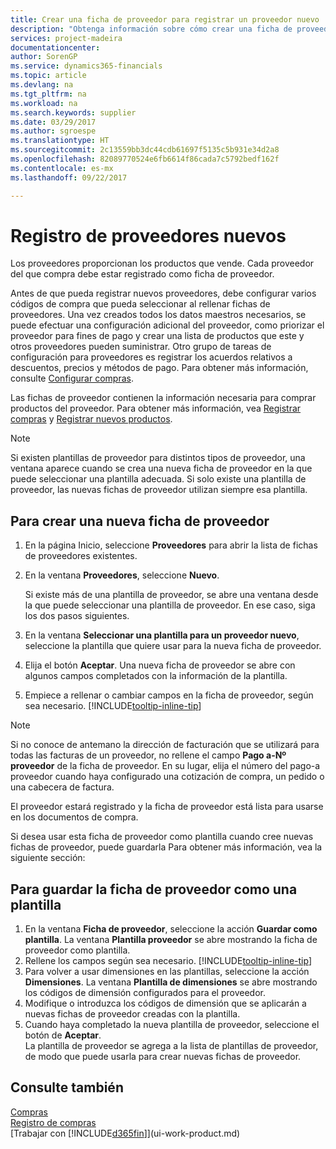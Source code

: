 ```yaml
---
title: Crear una ficha de proveedor para registrar un proveedor nuevo | Documentos de Microsoft
description: "Obtenga información sobre cómo crear una ficha de proveedor para registrar un nuevo proveedor."
services: project-madeira
documentationcenter: 
author: SorenGP
ms.service: dynamics365-financials
ms.topic: article
ms.devlang: na
ms.tgt_pltfrm: na
ms.workload: na
ms.search.keywords: supplier
ms.date: 03/29/2017
ms.author: sgroespe
ms.translationtype: HT
ms.sourcegitcommit: 2c13559bb3dc44cdb61697f5135c5b931e34d2a8
ms.openlocfilehash: 82089770524e6fb6614f86cada7c5792bedf162f
ms.contentlocale: es-mx
ms.lasthandoff: 09/22/2017

---
```

# <a name="how-to-register-new-vendors"></a>Registro de proveedores nuevos
Los proveedores proporcionan los productos que vende. Cada proveedor del que compra debe estar registrado como ficha de proveedor.

Antes de que pueda registrar nuevos proveedores, debe configurar varios códigos de compra que pueda seleccionar al rellenar fichas de proveedores. Una vez creados todos los datos maestros necesarios, se puede efectuar una configuración adicional del proveedor, como priorizar el proveedor para fines de pago y crear una lista de productos que este y otros proveedores pueden suministrar. Otro grupo de tareas de configuración para proveedores es registrar los acuerdos relativos a descuentos, precios y métodos de pago. Para obtener más información, consulte [Configurar compras](purchasing-setup-purchasing.md).

Las fichas de proveedor contienen la información necesaria para comprar productos del proveedor. Para obtener más información, vea [Registrar compras](purchasing-how-record-purchases.md) y [Registrar nuevos productos](inventory-how-register-new-items.md).

> [!NOTE]  
>   Si existen plantillas de proveedor para distintos tipos de proveedor, una ventana aparece cuando se crea una nueva ficha de proveedor en la que puede seleccionar una plantilla adecuada. Si solo existe una plantilla de proveedor, las nuevas fichas de proveedor utilizan siempre esa plantilla.

## <a name="to-create-a-new-vendor-card"></a>Para crear una nueva ficha de proveedor
1. En la página Inicio, seleccione **Proveedores** para abrir la lista de fichas de proveedores existentes.  
2. En la ventana **Proveedores**, seleccione **Nuevo**.

    Si existe más de una plantilla de proveedor, se abre una ventana desde la que puede seleccionar una plantilla de proveedor. En ese caso, siga los dos pasos siguientes.
3. En la ventana **Seleccionar una plantilla para un proveedor nuevo**, seleccione la plantilla que quiere usar para la nueva ficha de proveedor.
4. Elija el botón **Aceptar**. Una nueva ficha de proveedor se abre con algunos campos completados con la información de la plantilla.
5. Empiece a rellenar o cambiar campos en la ficha de proveedor, según sea necesario. [!INCLUDE[tooltip-inline-tip](includes/tooltip-inline-tip_md.md)]

> [!NOTE]  
>   Si no conoce de antemano la dirección de facturación que se utilizará para todas las facturas de un proveedor, no rellene el campo **Pago a-Nº proveedor** de la ficha de proveedor. En su lugar, elija el número del pago-a proveedor cuando haya configurado una cotización de compra, un pedido o una cabecera de factura.

El proveedor estará registrado y la ficha de proveedor está lista para usarse en los documentos de compra.

Si desea usar esta ficha de proveedor como plantilla cuando cree nuevas fichas de proveedor, puede guardarla Para obtener más información, vea la siguiente sección:

## <a name="to-save-the-vendor-card-as-a-template"></a>Para guardar la ficha de proveedor como una plantilla
1. En la ventana **Ficha de proveedor**, seleccione la acción **Guardar como plantilla**. La ventana **Plantilla proveedor** se abre mostrando la ficha de proveedor como plantilla.
2. Rellene los campos según sea necesario. [!INCLUDE[tooltip-inline-tip](includes/tooltip-inline-tip_md.md)]
3. Para volver a usar dimensiones en las plantillas, seleccione la acción **Dimensiones**. La ventana **Plantilla de dimensiones** se abre mostrando los códigos de dimensión configurados para el proveedor.
4. Modifique o introduzca los códigos de dimensión que se aplicarán a nuevas fichas de proveedor creadas con la plantilla.
5. Cuando haya completado la nueva plantilla de proveedor, seleccione el botón de **Aceptar**.  
   La plantilla de proveedor se agrega a la lista de plantillas de proveedor, de modo que puede usarla para crear nuevas fichas de proveedor.

## <a name="see-also"></a>Consulte también
[Compras](purchasing-manage-purchasing.md)  
[Registro de compras](purchasing-how-record-purchases.md)   
[Trabajar con [!INCLUDE[d365fin](includes/d365fin_md.md)]](ui-work-product.md)  

